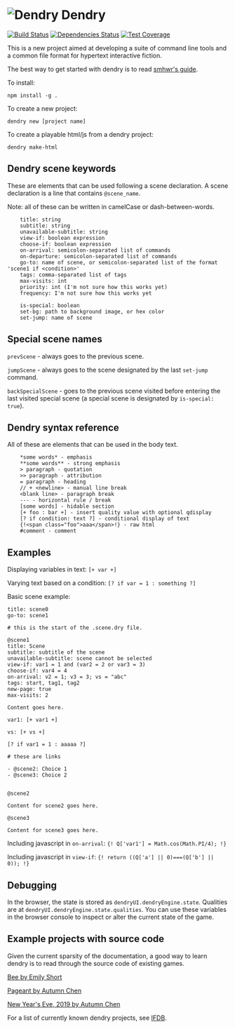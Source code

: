 ![Dendry](http://dendry.org/img/logo_64.png) Dendry
======

[![Build Status](https://travis-ci.org/dendry/dendry.svg?branch=master)](https://travis-ci.org/dendry/dendry)
[![Dependencies Status](https://david-dm.org/dendry/dendry.svg)](https://david-dm.org/dendry/dendry)
[![Test Coverage](https://coveralls.io/repos/dendry/dendry/badge.png?branch=master)](https://coveralls.io/r/dendry/dendry)

This is a new project aimed at developing a suite of command line
tools and a common file format for hypertext interactive fiction.

The best way to get started with dendry is to read [smhwr's guide](https://smwhr.notion.site/Getting-started-with-Dendry-188e7e39a961497fb2d0a0deee0c21a0).

To install:

`npm install -g .`

To create a new project:

`dendry new [project name]`

To create a playable html/js from a dendry project:

`dendry make-html`


## Dendry scene keywords

These are elements that can be used following a scene declaration. A scene declaration is a line that contains `@scene_name`.

Note: all of these can be written in camelCase or dash-between-words.

```
    title: string
    subtitle: string
    unavailable-subtitle: string
    view-if: boolean expression
    choose-if: boolean expression
    on-arrival: semicolon-separated list of commands
    on-departure: semicolon-separated list of commands
    go-to: name of scene, or semicolon-separated list of the format 'scene1 if <condition>'
    tags: comma-separated list of tags
    max-visits: int
    priority: int (I'm not sure how this works yet)
    frequency: I'm not sure how this works yet

    is-special: boolean
    set-bg: path to background image, or hex color
    set-jump: name of scene
```

## Special scene names

`prevScene` - always goes to the previous scene.

`jumpScene` - always goes to the scene designated by the last `set-jump` command.

`backSpecialScene` - goes to the previous scene visited before entering the last visited special scene (a special scene is designated by `is-special: true`).


## Dendry syntax reference

All of these are elements that can be used in the body text.

```
    *some words* - emphasis
    **some words** - strong emphasis
    > paragraph - quotation
    >> paragraph - attribution
    = paragraph - heading
    // + <newline> - manual line break
    <blank line> - paragraph break
    --- - horizontal rule / break
    [some words] - hidable section
    [+ foo : bar +] - insert quality value with optional qdisplay
    [? if condition: text ?] - conditional display of text
    {!<span class="foo">aaa</span>!} - raw html
    #comment - comment
```

## Examples

Displaying variables in text: `[+ var +]`

Varying text based on a condition: `[? if var = 1 : something ?]`

Basic scene example:

```
title: scene0
go-to: scene1

# this is the start of the .scene.dry file.

@scene1
title: Scene
subtitle: subtitle of the scene
unavailable-subtitle: scene cannot be selected
view-if: var1 = 1 and (var2 = 2 or var3 = 3)
choose-if: var4 = 4
on-arrival: v2 = 1; v3 = 3; vs = "abc"
tags: start, tag1, tag2
new-page: true
max-visits: 2

Content goes here.

var1: [+ var1 +]

vs: [+ vs +]

[? if var1 = 1 : aaaaa ?]

# these are links

- @scene2: Choice 1
- @scene3: Choice 2


@scene2

Content for scene2 goes here.

@scene3

Content for scene3 goes here.
```

Including javascript in `on-arrival`: `{! Q['var1'] = Math.cos(Math.PI/4); !}`

Including javascript in `view-if`: `{! return ((Q['a'] || 0)===(Q['b'] || 0)); !}`


## Debugging

In the browser, the state is stored as `dendryUI.dendryEngine.state`. Qualities are at `dendryUI.dendryEngine.state.qualities`. You can use these variables in the browser console to inspect or alter the current state of the game.


## Example projects with source code

Given the current sparsity of the documentation, a good way to learn dendry is to read through the source code of existing games.

[Bee by Emily Short](https;//github.com/aucchen/bee)

[Pageant by Autumn Chen](https;//github.com/aucchen/pageant)

[New Year's Eve, 2019 by Autumn Chen](https;//github.com/aucchen/new-years-eve-2019)

For a list of currently known dendry projects, see [IFDB](https://ifdb.org/search?searchfor=system:dendry).
